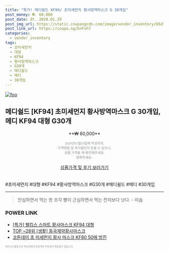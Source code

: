 ```yaml
--- 
title: "특가! 메디쉴드 KF94/ 초미세먼지 황사방역마스크 G 30개입" 
post_money: ₩. 60,000 
post_date: dt. 2020.01.29 
post_img_url: https://static.coupangcdn.com/image/vendor_inventory/65d7/1e3c3a6f184a8694e58da5c8a3de4735660bcaef033257a2384cb548fb02.jpg 
post_link_url: https://coupa.ng/bnFvh7 
categories: 
  - vendor_inventory 
tags: 
  - 초미세먼지 
  - 대형 
  - KF94 
  - 황사방역마스크 
  - G30개 
  - 메디쉴드 
  - 메디 
  - 30개입 
--- 
```

[![foo](https://static.coupangcdn.com/image/vendor_inventory/65d7/1e3c3a6f184a8694e58da5c8a3de4735660bcaef033257a2384cb548fb02.jpg)](https://coupa.ng/bnFvh7) 

## 메디쉴드 [KF94] 초미세먼지 황사방역마스크 G 30개입, 메디 KF94 대형 G30개 
<p style="text-align: center;">**₩ 60,000**</p> 
<p style="text-align: center;"><span style="color: #898c8f; font-family: Georgia,Times,serif; font-size: 0.75em;">2020년01월29일에 작성되어, <br>가격변동 및 추가할인이 있을 수 있으니,<br> 상품 가격을 꼭!확인해주세요.<br>행복하세요~</span> 
</p>	 
<div markdown="0" style="text-align: center;"><a href="https://coupa.ng/bnFvh7" class="btn btn--success">상품가격 및 후기 보러가기</a></div> 
<br><br> 
  #초미세먼지 #대형 #KF94 #황사방역마스크 #G30개 #메디쉴드 #메디 #30개입 
<hr> 

> 안심하면서 먹는 한 조각 빵이 근심하면서 먹는 잔치보다 낫다. - 이솝 


### POWER LINK

* <a href="https://blog.naver.com/an0733/221789248678" target="_blank">[특가] 웰킵스 스마트 황사마스크 KF94 대형</a>
* <a href="https://blog.naver.com/an0733/221787704276" target="_blank"> TOP ~28위 [생활] 동국제약황사마스크</a>
* <a href="https://blog.naver.com/fasyy4321/221790367422" target="_blank">코튼데이 초 미세먼지 황사 마스크 KF80 50매 방진</a>

<span style="color: #898c8f; font-family: Georgia,Times,serif; font-size: 0.55em;">파트너스활동으로 작성자에게 일정액의 커미션이 제공될수 있습니다.</span> 
